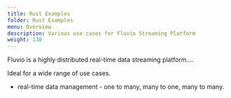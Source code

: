 ```yaml
---
title: Rust Examples
folder: Rust Examples
menu: Overview
description: Various use cases for Fluvio Streaming Platform
weight: 130
---
```


Fluvio is a highly distributed real-time data streaming platform....

Ideal for a wide range of use cases.

* real-time data management - one to many, many to one, many to many.
